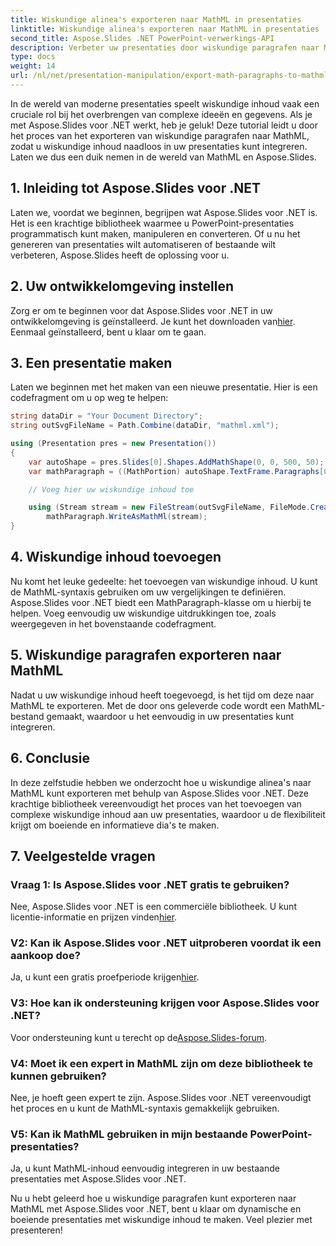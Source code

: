 ```yaml
---
title: Wiskundige alinea's exporteren naar MathML in presentaties
linktitle: Wiskundige alinea's exporteren naar MathML in presentaties
second_title: Aspose.Slides .NET PowerPoint-verwerkings-API
description: Verbeter uw presentaties door wiskundige paragrafen naar MathML te exporteren met behulp van Aspose.Slides voor .NET. Volg onze stapsgewijze handleiding voor nauwkeurige wiskundige weergave. Download Aspose.Slides en begin vandaag nog met het maken van boeiende presentaties.
type: docs
weight: 14
url: /nl/net/presentation-manipulation/export-math-paragraphs-to-mathml-in-presentations/
---
```


In de wereld van moderne presentaties speelt wiskundige inhoud vaak een cruciale rol bij het overbrengen van complexe ideeën en gegevens. Als je met Aspose.Slides voor .NET werkt, heb je geluk! Deze tutorial leidt u door het proces van het exporteren van wiskundige paragrafen naar MathML, zodat u wiskundige inhoud naadloos in uw presentaties kunt integreren. Laten we dus een duik nemen in de wereld van MathML en Aspose.Slides.

## 1. Inleiding tot Aspose.Slides voor .NET

Laten we, voordat we beginnen, begrijpen wat Aspose.Slides voor .NET is. Het is een krachtige bibliotheek waarmee u PowerPoint-presentaties programmatisch kunt maken, manipuleren en converteren. Of u nu het genereren van presentaties wilt automatiseren of bestaande wilt verbeteren, Aspose.Slides heeft de oplossing voor u.

## 2. Uw ontwikkelomgeving instellen

 Zorg er om te beginnen voor dat Aspose.Slides voor .NET in uw ontwikkelomgeving is geïnstalleerd. Je kunt het downloaden van[hier](https://releases.aspose.com/slides/net/). Eenmaal geïnstalleerd, bent u klaar om te gaan.

## 3. Een presentatie maken

Laten we beginnen met het maken van een nieuwe presentatie. Hier is een codefragment om u op weg te helpen:

```csharp
string dataDir = "Your Document Directory";
string outSvgFileName = Path.Combine(dataDir, "mathml.xml");

using (Presentation pres = new Presentation())
{
    var autoShape = pres.Slides[0].Shapes.AddMathShape(0, 0, 500, 50);
    var mathParagraph = ((MathPortion) autoShape.TextFrame.Paragraphs[0].Portions[0]).MathParagraph;

    // Voeg hier uw wiskundige inhoud toe

    using (Stream stream = new FileStream(outSvgFileName, FileMode.Create))
        mathParagraph.WriteAsMathMl(stream);
}
```

## 4. Wiskundige inhoud toevoegen

Nu komt het leuke gedeelte: het toevoegen van wiskundige inhoud. U kunt de MathML-syntaxis gebruiken om uw vergelijkingen te definiëren. Aspose.Slides voor .NET biedt een MathParagraph-klasse om u hierbij te helpen. Voeg eenvoudig uw wiskundige uitdrukkingen toe, zoals weergegeven in het bovenstaande codefragment.

## 5. Wiskundige paragrafen exporteren naar MathML

Nadat u uw wiskundige inhoud heeft toegevoegd, is het tijd om deze naar MathML te exporteren. Met de door ons geleverde code wordt een MathML-bestand gemaakt, waardoor u het eenvoudig in uw presentaties kunt integreren.

## 6. Conclusie

In deze zelfstudie hebben we onderzocht hoe u wiskundige alinea's naar MathML kunt exporteren met behulp van Aspose.Slides voor .NET. Deze krachtige bibliotheek vereenvoudigt het proces van het toevoegen van complexe wiskundige inhoud aan uw presentaties, waardoor u de flexibiliteit krijgt om boeiende en informatieve dia's te maken.

## 7. Veelgestelde vragen

### Vraag 1: Is Aspose.Slides voor .NET gratis te gebruiken?

 Nee, Aspose.Slides voor .NET is een commerciële bibliotheek. U kunt licentie-informatie en prijzen vinden[hier](https://purchase.aspose.com/buy).

### V2: Kan ik Aspose.Slides voor .NET uitproberen voordat ik een aankoop doe?

 Ja, u kunt een gratis proefperiode krijgen[hier](https://releases.aspose.com/).

### V3: Hoe kan ik ondersteuning krijgen voor Aspose.Slides voor .NET?

 Voor ondersteuning kunt u terecht op de[Aspose.Slides-forum](https://forum.aspose.com/).

### V4: Moet ik een expert in MathML zijn om deze bibliotheek te kunnen gebruiken?

Nee, je hoeft geen expert te zijn. Aspose.Slides voor .NET vereenvoudigt het proces en u kunt de MathML-syntaxis gemakkelijk gebruiken.

### V5: Kan ik MathML gebruiken in mijn bestaande PowerPoint-presentaties?

Ja, u kunt MathML-inhoud eenvoudig integreren in uw bestaande presentaties met Aspose.Slides voor .NET.

Nu u hebt geleerd hoe u wiskundige paragrafen kunt exporteren naar MathML met Aspose.Slides voor .NET, bent u klaar om dynamische en boeiende presentaties met wiskundige inhoud te maken. Veel plezier met presenteren!
